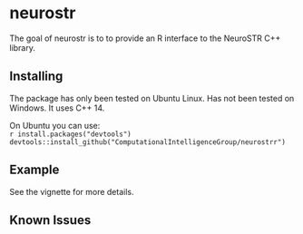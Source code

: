# neurostr

The goal of neurostr is to to provide an R interface to the NeuroSTR C++ library.

## Installing  
The package has only been tested on Ubuntu Linux. Has not been tested on Windows. It uses C++ 14.

On Ubuntu you can use:  
`r
install.packages("devtools")
devtools::install_github("ComputationalIntelligenceGroup/neurostrr")
` 

## Example 

See the vignette for more details. 


## Known Issues 
